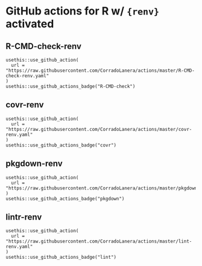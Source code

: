 # GitHub actions for R w/ `{renv}` activated

## R-CMD-check-renv

```
usethis::use_github_action(
  url = "https://raw.githubusercontent.com/CorradoLanera/actions/master/R-CMD-check-renv.yaml"
)
usethis::use_github_actions_badge("R-CMD-check")
```




## covr-renv

```
usethis::use_github_action(
  url = "https://raw.githubusercontent.com/CorradoLanera/actions/master/covr-renv.yaml"
)
usethis::use_github_actions_badge("covr")
```



## pkgdown-renv

```
usethis::use_github_action(
  url = "https://raw.githubusercontent.com/CorradoLanera/actions/master/pkgdown.yaml"
)
usethis::use_github_actions_badge("pkgdown")
```




## lintr-renv

```
usethis::use_github_action(
  url = "https://raw.githubusercontent.com/CorradoLanera/actions/master/lint-renv.yaml"
)
usethis::use_github_actions_badge("lint")
```
